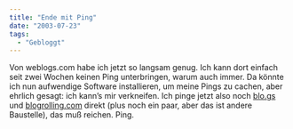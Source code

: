 ```yaml
---
title: "Ende mit Ping"
date: "2003-07-23"
tags:
  - "Gebloggt"
---
```


Von weblogs.com habe ich jetzt so langsam genug. Ich kann dort einfach seit zwei Wochen keinen Ping unterbringen, warum auch immer. Da könnte ich nun aufwendige Software installieren, um meine Pings zu cachen, aber ehrlich gesagt: ich kann’s mir verkneifen. Ich pinge jetzt also noch [blo.gs](http://blo.gs) und [blogrolling.com](http://www.blogrolling.com) direkt (plus noch ein paar, aber das ist andere Baustelle), das muß reichen. Ping.
